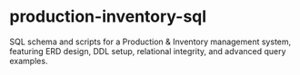 # production-inventory-sql
SQL schema and scripts for a Production &amp; Inventory management system, featuring ERD design, DDL setup, relational integrity, and advanced query examples.
